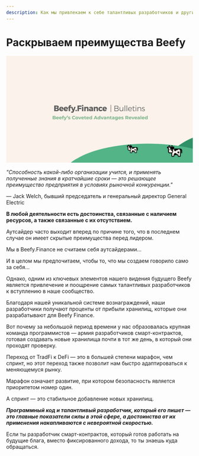 ```yaml
---
description: Как мы привлекаем к себе талантливых разработчиков и других деятелей
---
```


# Раскрываем преимущества Beefy

![](../../.gitbook/assets/bulletin-beefys-coveted-advantages-revealed.png)

_"Способность какой-либо организации учится, и применять полученные знания в кратчайшие сроки — это решающее преимущество предприятия в условиях рыночной конкуренции."_

— Jack Welch, бывший председатель и генеральный директор General Electric

**В любой деятельности есть достоинства, связанные с наличием ресурсов, а также связанные с их отсутствием.**

Аутсайдер часто выходит вперед по причине того, что в последнем случае он имеет скрытые преимущества перед лидером.

Мы в Beefy.Finance не считаем себя аутсайдерами…

И в целом мы предпочитаем, чтобы то, что мы создаем говорило само за себя…

Однако, одним из ключевых элементов нашего видения будущего Beefy является привлечение и поощрение самых талантливых разработчиков к вступлению в наше сообщество.

Благодаря нашей уникальной системе вознаграждений, наши разработчики получают проценты от прибыли хранилищ, которые они разрабатывают для Beefy Finance.

Вот почему за небольшой период времени у нас образовалась крупная команда программистов — армия разработчиков смарт-контрактов, готовая создавать новые хранилища почти в тот же день, в который они проходят проверку.

Переход от TradFi к DeFi — это в большей степени марафон, чем спринт, но этот переход также позволит нам быстро адаптироваться к меняющемуся рынку.

Марафон означает развитие, при котором безопасность является приоритетом номер один.

А спринт — это стабильное добавление новых хранилищ.

_**Программный код и талантливый разработчик, который его пишет — это главные показатели силы в этой сфере, а достоинства от их применения накапливаются с невероятной скоростью.**_

Если ты разработчик смарт-контрактов, который готов работать на будущие блага, вместо фиксированного дохода, то ты знаешь куда обращаться.
